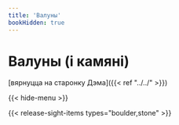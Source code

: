 ```yaml
---
title: 'Валуны'
bookHidden: true
---
```

# Валуны (і камяні)
[вярнуцца на старонку Дэма]({{< ref "../../" >}})

{{< hide-menu >}}

{{< release-sight-items types="boulder,stone" >}} 